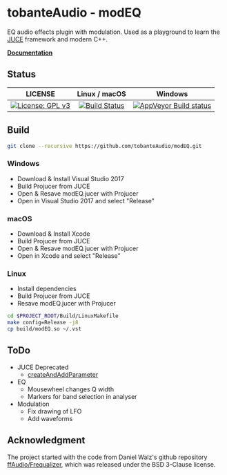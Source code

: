 # tobanteAudio - modEQ

EQ audio effects plugin with modulation. Used as a playground to learn the [JUCE](https://github.com/WeAreRoli/JUCE) framework and modern C++.

[**Documentation**](https://tobanteaudio.github.io/modEQ/)

## Status

|                                                      LICENSE                                                       |                                                      Linux / macOS                                                      |                                                                  Windows                                                                  |
| :----------------------------------------------------------------------------------------------------------------: | :---------------------------------------------------------------------------------------------------------------------: | :---------------------------------------------------------------------------------------------------------------------------------------: |
| [![License: GPL v3](https://img.shields.io/badge/License-GPL%20v3-blue.svg)](https://www.gnu.org/licenses/gpl-3.0) | [![Build Status](https://travis-ci.org/tobanteAudio/modEQ.svg?branch=master)](https://travis-ci.org/tobanteAudio/modEQ) | [![AppVeyor Build status](https://img.shields.io/appveyor/ci/tobanteAudio/modEQ.svg)](https://ci.appveyor.com/project/tobanteAudio/modEQ) |

## Build

```sh
git clone --recursive https://github.com/tobanteAudio/modEQ.git
```

### Windows

- Download & Install Visual Studio 2017
- Build Projucer from JUCE
- Open & Resave modEQ.jucer with Projucer
- Open in Visual Studio 2017 and select "Release"

### macOS

- Download & Install Xcode
- Build Projucer from JUCE
- Open & Resave modEQ.jucer with Projucer
- Open in Xcode and select "Release"

### Linux

- Install dependencies
- Build Projucer from JUCE
- Resave modEQ.jucer with Projucer

```sh
cd $PROJECT_ROOT/Build/LinuxMakefile
make config=Release -j8
cp build/modEQ.so ~/.vst
```

## ToDo

- JUCE Deprecated
  - [createAndAddParameter](https://docs.juce.com/master/tutorial_audio_processor_value_tree_state.html)
- EQ
  - Mousewheel changes Q width
  - Markers for band selection in analyser
- Modulation
  - Fix drawing of LFO
  - Add waveforms

## Acknowledgment

The project started with the code from Daniel Walz's github repository [ffAudio/Frequalizer](https://github.com/ffAudio/Frequalizer), which was released under the BSD 3-Clause license.
